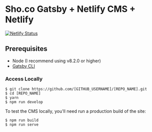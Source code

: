 # Sho.co Gatsby + Netlify CMS + Netlify

[![Netlify Status](https://api.netlify.com/api/v1/badges/244ca93c-f74c-48ca-bcf6-6c06bd5c12bb/deploy-status)](https://app.netlify.com/sites/cocky-pasteur-b020e9/deploys)


## Prerequisites

- Node (I recommend using v8.2.0 or higher)
- [Gatsby CLI](https://www.gatsbyjs.org/docs/)

### Access Locally
```
$ git clone https://github.com/[GITHUB_USERNAME]/[REPO_NAME].git
$ cd [REPO_NAME]
$ yarn
$ npm run develop
```
To test the CMS locally, you'll need run a production build of the site:
```
$ npm run build
$ npm run serve
```